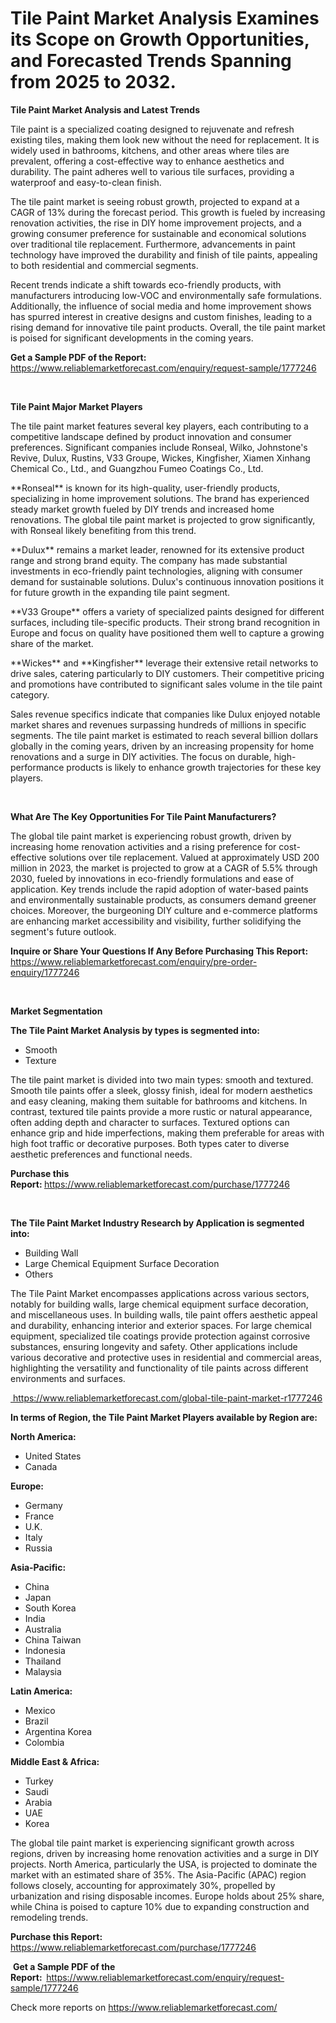 <p><h1>Tile Paint Market Analysis Examines its Scope on Growth Opportunities, and Forecasted Trends Spanning from 2025 to 2032.</h1></p><p><strong>Tile Paint Market Analysis and Latest Trends</strong></p>
<p><p>Tile paint is a specialized coating designed to rejuvenate and refresh existing tiles, making them look new without the need for replacement. It is widely used in bathrooms, kitchens, and other areas where tiles are prevalent, offering a cost-effective way to enhance aesthetics and durability. The paint adheres well to various tile surfaces, providing a waterproof and easy-to-clean finish.</p><p>The tile paint market is seeing robust growth, projected to expand at a CAGR of 13% during the forecast period. This growth is fueled by increasing renovation activities, the rise in DIY home improvement projects, and a growing consumer preference for sustainable and economical solutions over traditional tile replacement. Furthermore, advancements in paint technology have improved the durability and finish of tile paints, appealing to both residential and commercial segments.</p><p>Recent trends indicate a shift towards eco-friendly products, with manufacturers introducing low-VOC and environmentally safe formulations. Additionally, the influence of social media and home improvement shows has spurred interest in creative designs and custom finishes, leading to a rising demand for innovative tile paint products. Overall, the tile paint market is poised for significant developments in the coming years.</p></p>
<p><strong>Get a Sample PDF of the Report:&nbsp;</strong> <a href="https://www.reliablemarketforecast.com/enquiry/request-sample/1777246?utm_campaign=2439&utm_medium=2&utm_source=Github&utm_content=ia&utm_term=01042025&utm_id=tile-paint">https://www.reliablemarketforecast.com/enquiry/request-sample/1777246</a></p>
<p>&nbsp;</p>
<p><strong>Tile Paint Major Market Players</strong></p>
<p><p>The tile paint market features several key players, each contributing to a competitive landscape defined by product innovation and consumer preferences. Significant companies include Ronseal, Wilko, Johnstone's Revive, Dulux, Rustins, V33 Groupe, Wickes, Kingfisher, Xiamen Xinhang Chemical Co., Ltd., and Guangzhou Fumeo Coatings Co., Ltd.</p><p>**Ronseal** is known for its high-quality, user-friendly products, specializing in home improvement solutions. The brand has experienced steady market growth fueled by DIY trends and increased home renovations. The global tile paint market is projected to grow significantly, with Ronseal likely benefiting from this trend.</p><p>**Dulux** remains a market leader, renowned for its extensive product range and strong brand equity. The company has made substantial investments in eco-friendly paint technologies, aligning with consumer demand for sustainable solutions. Dulux's continuous innovation positions it for future growth in the expanding tile paint segment.</p><p>**V33 Groupe** offers a variety of specialized paints designed for different surfaces, including tile-specific products. Their strong brand recognition in Europe and focus on quality have positioned them well to capture a growing share of the market.</p><p>**Wickes** and **Kingfisher** leverage their extensive retail networks to drive sales, catering particularly to DIY customers. Their competitive pricing and promotions have contributed to significant sales volume in the tile paint category.</p><p>Sales revenue specifics indicate that companies like Dulux enjoyed notable market shares and revenues surpassing hundreds of millions in specific segments. The tile paint market is estimated to reach several billion dollars globally in the coming years, driven by an increasing propensity for home renovations and a surge in DIY activities. The focus on durable, high-performance products is likely to enhance growth trajectories for these key players.</p></p>
<p>&nbsp;</p>
<p><strong>What Are The Key Opportunities For Tile Paint Manufacturers?</strong></p>
<p><p>The global tile paint market is experiencing robust growth, driven by increasing home renovation activities and a rising preference for cost-effective solutions over tile replacement. Valued at approximately USD 200 million in 2023, the market is projected to grow at a CAGR of 5.5% through 2030, fueled by innovations in eco-friendly formulations and ease of application. Key trends include the rapid adoption of water-based paints and environmentally sustainable products, as consumers demand greener choices. Moreover, the burgeoning DIY culture and e-commerce platforms are enhancing market accessibility and visibility, further solidifying the segment's future outlook.</p></p>
<p><strong>Inquire or Share Your Questions If Any Before Purchasing This Report:</strong> <a href="https://www.reliablemarketforecast.com/enquiry/pre-order-enquiry/1777246?utm_campaign=2439&utm_medium=2&utm_source=Github&utm_content=ia&utm_term=01042025&utm_id=tile-paint">https://www.reliablemarketforecast.com/enquiry/pre-order-enquiry/1777246</a></p>
<p>&nbsp;</p>
<p><strong>Market Segmentation</strong></p>
<p><strong>The Tile Paint Market Analysis by types is segmented into:</strong></p>
<p><ul><li>Smooth</li><li>Texture</li></ul></p>
<p><p>The tile paint market is divided into two main types: smooth and textured. Smooth tile paints offer a sleek, glossy finish, ideal for modern aesthetics and easy cleaning, making them suitable for bathrooms and kitchens. In contrast, textured tile paints provide a more rustic or natural appearance, often adding depth and character to surfaces. Textured options can enhance grip and hide imperfections, making them preferable for areas with high foot traffic or decorative purposes. Both types cater to diverse aesthetic preferences and functional needs.</p></p>
<p><strong>Purchase this Report:&nbsp;</strong><a href="https://www.reliablemarketforecast.com/purchase/1777246?utm_campaign=2439&utm_medium=2&utm_source=Github&utm_content=ia&utm_term=01042025&utm_id=tile-paint">https://www.reliablemarketforecast.com/purchase/1777246</a></p>
<p>&nbsp;</p>
<p><strong>The Tile Paint Market Industry Research by Application is segmented into:</strong></p>
<p><ul><li>Building Wall</li><li>Large Chemical Equipment Surface Decoration</li><li>Others</li></ul></p>
<p><p>The Tile Paint Market encompasses applications across various sectors, notably for building walls, large chemical equipment surface decoration, and miscellaneous uses. In building walls, tile paint offers aesthetic appeal and durability, enhancing interior and exterior spaces. For large chemical equipment, specialized tile coatings provide protection against corrosive substances, ensuring longevity and safety. Other applications include various decorative and protective uses in residential and commercial areas, highlighting the versatility and functionality of tile paints across different environments and surfaces.</p></p>
<p><a href="https://www.reliablemarketforecast.com/global-tile-paint-market-r1777246?utm_campaign=2439&utm_medium=2&utm_source=Github&utm_content=ia&utm_term=01042025&utm_id=tile-paint">&nbsp;https://www.reliablemarketforecast.com/global-tile-paint-market-r1777246</a></p>
<p><strong>In terms of Region, the Tile Paint Market Players available by Region are:</strong></p>
<p>
    <p> <strong> North America: </strong>
        <ul>
            <li>United States</li>
            <li>Canada</li>
        </ul>
        </p> 
    <p> <strong> Europe: </strong>
        <ul>
            <li>Germany</li>
            <li>France</li>
            <li>U.K.</li>
            <li>Italy</li>
            <li>Russia</li>
        </ul>
        </p> 
    <p> <strong> Asia-Pacific: </strong>
        <ul>
            <li>China</li>
            <li>Japan</li>
            <li>South Korea</li>
            <li>India</li>
            <li>Australia</li>
            <li>China Taiwan</li>
            <li>Indonesia</li>
            <li>Thailand</li>
            <li>Malaysia</li>
        </ul>
        </p> 
    <p> <strong> Latin America: </strong>
        <ul>
            <li>Mexico</li>
            <li>Brazil</li>
            <li>Argentina Korea</li>
            <li>Colombia</li>
        </ul>
        </p> 
    <p> <strong> Middle East & Africa: </strong>
        <ul>
            <li>Turkey</li>
            <li>Saudi</li>
            <li>Arabia</li>
            <li>UAE</li>
            <li>Korea</li>
        </ul>
    </p>
    </p>
<p><p>The global tile paint market is experiencing significant growth across regions, driven by increasing home renovation activities and a surge in DIY projects. North America, particularly the USA, is projected to dominate the market with an estimated share of 35%. The Asia-Pacific (APAC) region follows closely, accounting for approximately 30%, propelled by urbanization and rising disposable incomes. Europe holds about 25% share, while China is poised to capture 10% due to expanding construction and remodeling trends.</p></p>
<p><strong>Purchase this Report: </strong><a href="https://www.reliablemarketforecast.com/purchase/1777246?utm_campaign=2439&utm_medium=2&utm_source=Github&utm_content=ia&utm_term=01042025&utm_id=tile-paint">https://www.reliablemarketforecast.com/purchase/1777246</a></p>
<p>&nbsp;<strong>Get a Sample PDF of the Report:&nbsp;&nbsp;</strong><a href="https://www.reliablemarketforecast.com/enquiry/request-sample/1777246?utm_campaign=2439&utm_medium=2&utm_source=Github&utm_content=ia&utm_term=01042025&utm_id=tile-paint">https://www.reliablemarketforecast.com/enquiry/request-sample/1777246</a></p>
<p><strong></strong></p>
<p>Check more reports on <a href="https://www.reliablemarketforecast.com/?utm_campaign=2439&utm_medium=2&utm_source=Github&utm_content=ia&utm_term=01042025&utm_id=tile-paint">https://www.reliablemarketforecast.com/</a></p>